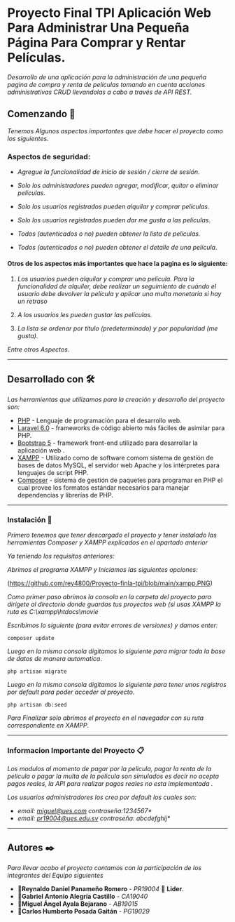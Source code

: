 # Proyecto Final TPI Aplicación Web Para Administrar Una Pequeña Página Para Comprar y Rentar Películas. 



_Desarrollo de una aplicación para la administración de una pequeña pagina de compra y renta de peliculas tomando en cuenta acciones administrativas CRUD llevandolas a cabo a través de API REST._



## Comenzando 🚀

_Tenemos Algunos aspectos importantes que debe hacer el proyecto como los siguientes._

### Aspectos de seguridad:
- _Agregue la funcionalidad de inicio de sesión / cierre de sesión._

- _Solo los administradores pueden agregar, modificar, quitar o eliminar películas_.

- _Solo los usuarios registrados pueden alquilar y comprar películas_.
- _Solo los usuarios registrados pueden dar me gusta a las películas_.

- _Todos (autenticados o no) pueden obtener la lista de películas._
- _Todos (autenticados o no) pueden obtener el detalle de una película_.

#### Otros de los aspectos más importantes que  hace la pagina es lo siguiente:

1. _Los usuarios pueden alquilar y comprar una película. Para la funcionalidad de alquiler, debe realizar un
seguimiento de cuándo el usuario debe devolver la película y aplicar una multa monetaria si hay un retraso_

2. _A los usuarios les pueden gustar las películas._

3. _La lista se ordenar por título (predeterminado) y por popularidad (me gusta)._

_Entre otros Aspectos_.

***
## Desarrollado con 🛠️

_Las herramientas que utilizamos para la creación y desarrollo del proyecto son:_

* [PHP](https://www.php.net/manual/es/index.php) - Lenguaje de programación para el desarrollo web.
* [Laravel 6.0](https://laravel.com/docs/6.x) -  frameworks de código abierto más fáciles de asimilar para PHP. 
* [Bootstrap 5](https://getbootstrap.com/) -  framework front-end utilizado para desarrollar la aplicación web .
* [XAMPP](https://www.apachefriends.org/es/index.html) -  Utilizado como de software  comom sistema de gestión de bases de datos MySQL, el servidor web Apache y los intérpretes para lenguajes de script PHP.
* [Composer](https://getcomposer.org/) - sistema de gestión de paquetes para programar en PHP el cual provee los formatos estándar necesarios para manejar dependencias y librerías de PHP.


***
### Instalación 🔧

_Primero tenemos  que tener descargado el proyecto y tener instalado las herramientas Composer y XAMPP explicados en el apartado anterior_

_Ya teniendo los requisitos anteriores:_

_Abrimos el programa XAMPP y Iniciamos las siguientes opciones:_


(https://github.com/rey4800/Proyecto-finla-tpi/blob/main/xampp.PNG)


_Como primer paso abrimos la consola en la carpeta del proyecto para dirígete al directorio donde guardas tus proyectos web (si usas XAMPP la ruta es C:\xampp\htdocs\movie_

_Escribimos lo siguiente (para evitar errores de versiones) y damos enter:_
```
composer update
```

_Luego en la misma consola digitamos lo siguiente para migrar toda la base de datos de manera automatica_.

```
php artisan migrate
```

_Luego en la misma consola digitamos lo siguiente para tener unos registros por default para poder acceder al proyecto_.


```
php artisan db:seed
```

_Para Finalizar solo abrimos el proyecto en el navegador con su ruta correspondiente en XAMPP_.

***

### Informacion Importante del Proyecto 📋

_Los modulos al momento de pagar por la pelicula, pagar la renta de la pelicula o pagar la multa de la pelicula son simulados es decir no acepta pagos reales, la API para realizar pagos reales no esta implementada ._

_Los usuarios administradores los crea por default los cuales son:_
* _email: miguel@ues.com contraseña:1234567*_
*  _email: pr19004@ues.edu.sv contraseña: abcdefghij*_


***
## Autores ✒️

_Para llevar acabo el proyecto contamos con la participación de los integrantes del Equipo siguientes_

* 📌**Reynaldo Daniel Panameño Romero** - *PR19004* 📢 **Lider**. 
* 📌**Gabriel Antonio Alegría Castillo** - *CA19040*
* 📌**Miguel Ángel Ayala Bejarano** - *AB19015*
* 📌**Carlos Humberto Posada Gaitán** - *PG19029*





